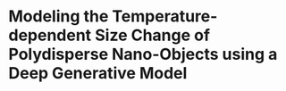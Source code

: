 # Modeling the Temperature-dependent Size Change of Polydisperse Nano-Objects using a Deep Generative Model


